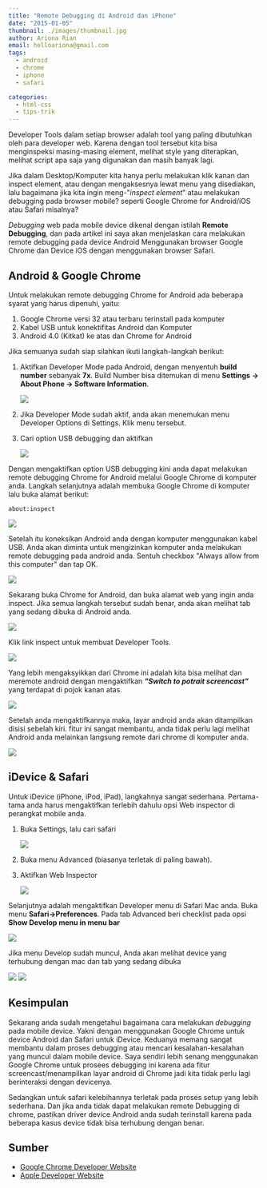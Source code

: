 ```yaml
---
title: "Remote Debugging di Android dan iPhone"
date: "2015-01-05"
thumbnail: ./images/thumbnail.jpg
author: Ariona Rian
email: helloariona@gmail.com
tags: 
  - android
  - chrome
  - iphone
  - safari

categories: 
  - html-css
  - tips-trik
---
```


Developer Tools dalam setiap browser adalah tool yang paling dibutuhkan oleh para developer web. Karena dengan tool tersebut kita bisa menginspeksi masing-masing element, melihat style yang diterapkan, melihat script apa saja yang digunakan dan masih banyak lagi.

Jika dalam Desktop/Komputer kita hanya perlu melakukan klik kanan dan inspect element, atau dengan mengaksesnya lewat menu yang disediakan, lalu bagaimana jika kita ingin meng-"_inspect element_" atau melakukan debugging pada browser mobile? seperti Google Chrome for Android/iOS atau Safari misalnya?

_Debugging_ web pada mobile device dikenal dengan istilah **Remote Debugging**, dan pada artikel ini saya akan menjelaskan cara melakukan remote debugging pada device Android Menggunakan browser Google Chrome dan Device iOS dengan menggunakan browser Safari.

## Android & Google Chrome

Untuk melakukan remote debugging Chrome for Android ada beberapa syarat yang harus dipenuhi, yaitu:

1. Google Chrome versi 32 atau terbaru terinstall pada komputer
2. Kabel USB untuk konektifitas Android dan Komputer
3. Android 4.0 (Kitkat) ke atas dan Chrome for Android

Jika semuanya sudah siap silahkan ikuti langkah-langkah berikut:

1. Aktifkan Developer Mode pada Android, dengan menyentuh **build number** sebanyak **7x**. Build Number bisa ditemukan di menu **Settings -> About Phone -> Software Information**.
    
    ![](./images/1-Settings.png)
    
2. Jika Developer Mode sudah aktif, anda akan menemukan menu Developer Options di Settings. Klik menu tersebut.
3. Cari option USB debugging dan aktifkan
    
    ![](./images/5-usb-debugging.png)
    

Dengan mengaktifkan option USB debugging kini anda dapat melakukan remote debugging Chrome for Android melalui Google Chrome di komputer anda. Langkah selanjutnya adalah membuka Google Chrome di komputer lalu buka alamat berikut:

``
about:inspect
``

![](./images/about-inspect.png)

Setelah itu koneksikan Android anda dengan komputer menggunakan kabel USB. Anda akan diminta untuk mengizinkan komputer anda melakukan remote debugging pada android anda. Sentuh checkbox "Always allow from this computer" dan tap OK.

![](./images/6-Authentication.png)

Sekarang buka Chrome for Android, dan buka alamat web yang ingin anda inspect. Jika semua langkah tersebut sudah benar, anda akan melihat tab yang sedang dibuka di Android anda.

![](./images/chrome-connected-devices.png)

Klik link inspect untuk membuat Developer Tools.

![](./images/Android.jpg)

Yang lebih mengaksyikkan dari Chrome ini adalah kita bisa melihat dan meremote android dengan mengaktifkan **_"Switch to potrait screencast"_** yang terdapat di pojok kanan atas.

![](./images/stpc.png)

Setelah anda mengaktifkannya maka, layar android anda akan ditampilkan disisi sebelah kiri. fitur ini sangat membantu, anda tidak perlu lagi melihat Android anda melainkan langsung remote dari chrome di komputer anda.

![](./images/remote-control.png)

## iDevice & Safari

Untuk iDevice (iPhone, iPod, iPad), langkahnya sangat sederhana. Pertama-tama anda harus mengaktifkan terlebih dahulu opsi Web inspector di perangkat mobile anda.

1. Buka Settings, lalu cari safari
    
    ![](./images/1-safari-settings.png)
    

3. Buka menu Advanced (biasanya terletak di paling bawah).

5. Aktifkan Web Inspector
    
    ![](./images/2-web-inspector.png)
    

Selanjutnya adalah mengaktifkan Developer menu di Safari Mac anda. Buka menu **Safari->Preferences**. Pada tab Advanced beri checklist pada opsi **Show Develop menu in menu bar**

![](./images/developer-menu.png)

Jika menu Develop sudah muncul, Anda akan melihat device yang terhubung dengan mac dan tab yang sedang dibuka

![](./images/connected-devices.png)
![](./images/iPod.jpg)

## Kesimpulan

Sekarang anda sudah mengetahui bagaimana cara melakukan _debugging_ pada mobile device. Yakni dengan menggunakan Google Chrome untuk device Android dan Safari untuk iDevice. Keduanya memang sangat membantu dalam proses debugging atau mencari kesalahan-kesalahan yang muncul dalam mobile device. Saya sendiri lebih senang menggunakan Google Chrome untuk prosees debugging ini karena ada fitur screencast/menampilkan layar android di Chrome jadi kita tidak perlu lagi berinteraksi dengan devicenya.

Sedangkan untuk safari kelebihannya terletak pada proses setup yang lebih sederhana. Dan jika anda tidak dapat melakukan remote Debugging di chrome, pastikan driver device Android anda sudah terinstall karena pada beberapa kasus device tidak bisa terhubung dengan benar.

## Sumber

- [Google Chrome Developer Website](https://developer.chrome.com/devtools/docs/remote-debugging "Google Chrome Remote Debugging")
- [Apple Developer Website](https://developer.apple.com/safari/tools/)
